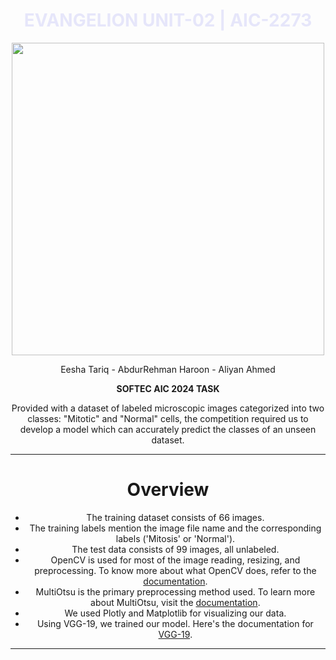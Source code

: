 <center><font color='E6E6FA'><h1>EVANGELION UNIT-02 | AIC-2273</h1></font><center>

<center>
<img src="https://i.pinimg.com/originals/d3/a0/c0/d3a0c011ef7be54b360cb0b6b8c115ca.gif" width=500>
</center>

Eesha Tariq - AbdurRehman Haroon - Aliyan Ahmed

<center><b>SOFTEC AIC 2024 TASK</b>

Provided with a dataset of labeled microscopic images categorized into two classes: "Mitotic" and "Normal" cells, the competition required us to develop a model which can accurately predict the classes of an unseen dataset.
</center>

---

# Overview

- The training dataset consists of 66 images.
- The training labels mention the image file name and the corresponding labels ('Mitosis' or 'Normal').
- The test data consists of 99 images, all unlabeled.
- OpenCV is used for most of the image reading, resizing, and preprocessing. To know more about what OpenCV does, refer to the [documentation](https://docs.opencv.org/4.x/index.html).
- MultiOtsu is the primary preprocessing method used. To learn more about MultiOtsu, visit the [documentation](https://scikit-image.org/docs/stable/auto_examples/segmentation/plot_multiotsu.html).
- We used Plotly and Matplotlib for visualizing our data.
- Using VGG-19, we trained our model. Here's the documentation for [VGG-19](https://keras.io/api/applications/vgg/).

---





